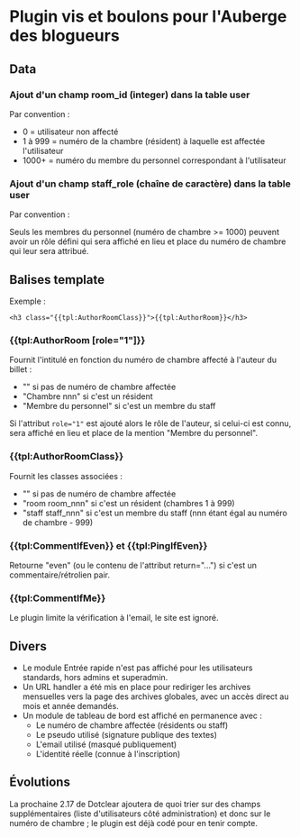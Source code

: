 # Plugin vis et boulons pour l'Auberge des blogueurs

## Data

### Ajout d'un champ room_id (integer) dans la table user

Par convention :

* 0 = utilisateur non affecté
* 1 à 999 = numéro de la chambre (résident) à laquelle est affectée l'utilisateur
* 1000+ = numéro du membre du personnel correspondant à l'utilisateur

### Ajout d'un champ staff_role (chaîne de caractère) dans la table user

Par convention :

Seuls les membres du personnel (numéro de chambre >= 1000) peuvent avoir un rôle défini qui sera affiché en lieu et place du numéro de chambre qui leur sera attribué.

## Balises template

Exemple :

```
<h3 class="{{tpl:AuthorRoomClass}}">{{tpl:AuthorRoom}}</h3>
```

### {{tpl:AuthorRoom [role="1"]}}

Fournit l'intitulé en fonction du numéro de chambre affecté à l'auteur du billet :

* "" si pas de numéro de chambre affectée
* "Chambre nnn" si c'est un résident
* "Membre du personnel" si c'est un membre du staff

Si l'attribut ```role="1"``` est ajouté alors le rôle de l'auteur, si celui-ci est connu, sera affiché en lieu et place de la mention "Membre du personnel".

### {{tpl:AuthorRoomClass}}

Fournit les classes associées :

* "" si pas de numéro de chambre affectée
* "room room_nnn" si c'est un résident (chambres 1 à 999)
* "staff staff_nnn" si c'est un membre du staff (nnn étant égal au numéro de chambre - 999)

### {{tpl:CommentIfEven}} et {{tpl:PingIfEven}}

Retourne "even" (ou le contenu de l'attribut return="...") si c'est un commentaire/rétrolien pair.

### {{tpl:CommentIfMe}}

Le plugin limite la vérification à l'email, le site est ignoré.

## Divers

* Le module Entrée rapide n'est pas affiché pour les utilisateurs standards, hors admins et superadmin.
* Un URL handler a été mis en place pour rediriger les archives mensuelles vers la page des archives globales, avec un accès direct au mois et année demandés.
* Un module de tableau de bord est affiché en permanence avec :
  * Le numéro de chambre affectée (résidents ou staff)
  * Le pseudo utilisé (signature publique des textes)
  * L'email utilisé (masqué publiquement)
  * L'identité réelle (connue à l'inscription)

## Évolutions

La prochaine 2.17 de Dotclear ajoutera de quoi trier sur des champs supplémentaires (liste d'utilisateurs côté administration) et donc sur le numéro de chambre ; le plugin est déjà codé pour en tenir compte.
